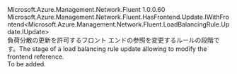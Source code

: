 <Type Name="IWithFrontend" FullName="Microsoft.Azure.Management.Network.Fluent.LoadBalancingRule.Update.IWithFrontend">
  <TypeSignature Language="C#" Value="public interface IWithFrontend : Microsoft.Azure.Management.Network.Fluent.HasFrontend.Update.IWithFrontend&lt;Microsoft.Azure.Management.Network.Fluent.LoadBalancingRule.Update.IUpdate&gt;" />
  <TypeSignature Language="ILAsm" Value=".class public interface auto ansi abstract IWithFrontend implements class Microsoft.Azure.Management.Network.Fluent.HasFrontend.Update.IWithFrontend`1&lt;class Microsoft.Azure.Management.Network.Fluent.LoadBalancingRule.Update.IUpdate&gt;" />
  <TypeSignature Language="DocId" Value="T:Microsoft.Azure.Management.Network.Fluent.LoadBalancingRule.Update.IWithFrontend" />
  <TypeSignature Language="VB.NET" Value="Public Interface IWithFrontend&#xA;Implements IWithFrontend(Of IUpdate)" />
  <TypeSignature Language="F#" Value="type IWithFrontend = interface&#xA;    interface IWithFrontend&lt;IUpdate&gt;" />
  <AssemblyInfo>
    <AssemblyName>Microsoft.Azure.Management.Network.Fluent</AssemblyName>
    <AssemblyVersion>1.0.0.60</AssemblyVersion>
  </AssemblyInfo>
  <Interfaces>
    <Interface>
      <InterfaceName>Microsoft.Azure.Management.Network.Fluent.HasFrontend.Update.IWithFrontend&lt;Microsoft.Azure.Management.Network.Fluent.LoadBalancingRule.Update.IUpdate&gt;</InterfaceName>
    </Interface>
  </Interfaces>
  <Docs>
    <summary>
            <span data-ttu-id="6208c-101">負荷分散の更新を許可するフロント エンドの参照を変更するルールの段階です。</span><span class="sxs-lookup"><span data-stu-id="6208c-101">The stage of a load balancing rule update allowing to modify the frontend reference.</span></span>
            </summary>
    <remarks>To be added.</remarks>
  </Docs>
  <Members />
</Type>